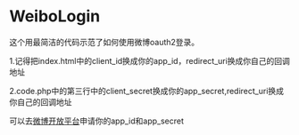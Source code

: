 # WeiboLogin
这个用最简洁的代码示范了如何使用微博oauth2登录。

1.记得把index.html中的client_id换成你的app_id，redirect_uri换成你自己的回调地址

2.code.php中的第三行中的client_secret换成你的app_secret,redirect_uri换成你自己的回调地址

可以去[微博开放平台](http://open.weibo.com/)申请你的app_id和app_secret